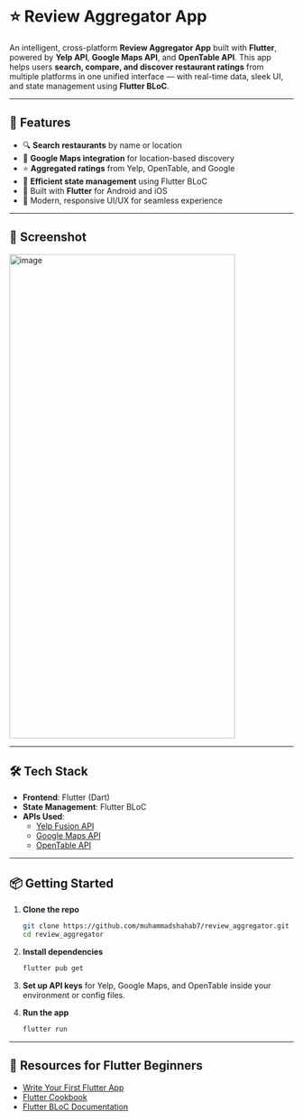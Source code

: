 # ⭐ Review Aggregator App

An intelligent, cross-platform **Review Aggregator App** built with **Flutter**, powered by **Yelp API**, **Google Maps API**, and **OpenTable API**. This app helps users **search, compare, and discover restaurant ratings** from multiple platforms in one unified interface — with real-time data, sleek UI, and state management using **Flutter BLoC**.

---

## 🚀 Features

- 🔍 **Search restaurants** by name or location  
- 📍 **Google Maps integration** for location-based discovery  
- ⭐ **Aggregated ratings** from Yelp, OpenTable, and Google  
- 🧠 **Efficient state management** using Flutter BLoC  
- 📱 Built with **Flutter** for Android and iOS  
- 🎯 Modern, responsive UI/UX for seamless experience

---

## 📸 Screenshot  

<img width="400" height="859" alt="image" src="https://github.com/user-attachments/assets/ad606162-2337-41ef-9b54-c8c9ab7a4340" />


---

## 🛠️ Tech Stack

- **Frontend**: Flutter (Dart)
- **State Management**: Flutter BLoC
- **APIs Used**:
  - [Yelp Fusion API](https://www.yelp.com/developers/documentation/v3)
  - [Google Maps API](https://developers.google.com/maps/documentation)
  - [OpenTable API](https://opentable.herokuapp.com/)

---

## 📦 Getting Started

1. **Clone the repo**  
   ```bash
   git clone https://github.com/muhammadshahab7/review_aggregator.git
   cd review_aggregator
   ```

2. **Install dependencies**  
   ```bash
   flutter pub get
   ```

3. **Set up API keys** for Yelp, Google Maps, and OpenTable inside your environment or config files.

4. **Run the app**  
   ```bash
   flutter run
   ```

---

## 🧪 Resources for Flutter Beginners

- [Write Your First Flutter App](https://docs.flutter.dev/get-started/codelab)
- [Flutter Cookbook](https://docs.flutter.dev/cookbook)
- [Flutter BLoC Documentation](https://bloclibrary.dev/#/)
